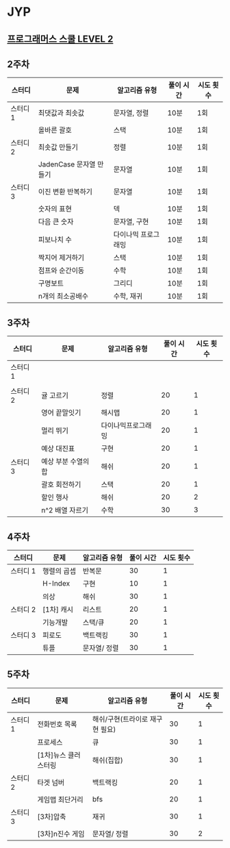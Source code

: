 # JYP
## [프로그래머스 스쿨 LEVEL 2](https://school.programmers.co.kr/learn/challenges?order=acceptance_desc&levels=2&languages=python3%2Cjava)

## 2주차
| 스터디    | 문제                     | 알고리즘 유형           | 풀이 시간 | 시도 횟수 |
|-----------|--------------------------|-------------------------|-----------|-----------|
| 스터디 1  | 최댓값과 최솟값           | 문자열, 정렬            | 10분      | 1회       |
|           | 올바른 괄호               | 스택                    | 10분      | 1회       |
| 스터디 2  | 최솟값 만들기             | 정렬                    | 10분      | 1회       |
|           | JadenCase 문자열 만들기   | 문자열                  | 10분      | 1회       |
| 스터디 3  | 이진 변환 반복하기         | 문자열                  | 10분      | 1회       |
|           | 숫자의 표현               | 덱                      | 10분      | 1회       |
|           | 다음 큰 숫자              | 문자열, 구현            | 10분      | 1회       |
|           | 피보나치 수               | 다이나믹 프로그래밍     | 10분      | 1회       |
|           | 짝지어 제거하기           | 스택                    | 10분      | 1회       |
|           | 점프와 순간이동           | 수학                    | 10분      | 1회       |
|           | 구명보트                 | 그리디                  | 10분      | 1회       |
|           | n개의 최소공배수         | 수학, 재귀              | 10분      | 1회       |

## 3주차
| 스터디    | 문제                     | 알고리즘 유형           | 풀이 시간 | 시도 횟수 |
|-----------|--------------------------|-------------------------|-----------|-----------|
| 스터디 1  |                           |                         |           |           |
|           |                           |                         |           |           |
| 스터디 2  |   귤 고르기                   |   정렬                  |    20       |   1        |
|           |  영어 끝말잇기               |    해시맵              |      20     |       1    |
|           |  멀리 뛰기               |        다이나믹프로그래밍        |   20        |    1    |
|           |  예상 대진표               |      구현                    |      20     |    1      |      
| 스터디  3  |      예상 부분 수열의 합       |      해쉬                   |      20     |    1       |
|          |          괄호 회전하기        |         스택                |     20      |     1      |
|          |           할인 행사        |         해쉬             |       20    |     2      |
|          |          n^2 배열 자르기        |        수학                 |       30    |    3       |

## 4주차
| 스터디    | 문제                     | 알고리즘 유형           | 풀이 시간 | 시도 횟수 |
|-----------|--------------------------|-------------------------|-----------|-----------|
| 스터디 1  |      행렬의 곱셉            |         반복문              |     30      |      1     |
|           |    H-Index             |           구현    |      10     |     1      |
|           |    의상             |           해쉬    |      30     |     1      |
| 스터디 2  |   [1차] 캐시                   |   리스트                  |    20       |   1        |
|           |  기능개발               |    스택/큐              |      20     |       1    |
| 스터디  3  |      피로도       |      백트랙킹                   |      30     |   1        |
|          |          튜플        |         문자열/ 정렬                |     30      |     1      |

## 5주차
| 스터디    | 문제                     | 알고리즘 유형           | 풀이 시간 | 시도 횟수 |
|-----------|--------------------------|-------------------------|-----------|-----------|
| 스터디 1  |      전화번호 목록            |         해쉬/구현(트라이로 재구현 필요)              |     30      |      1     |
|           |    프로세스             |           큐    |      30     |     1      |
|           |    [1차]뉴스 클러스터링             |           해쉬(집합)    |      30     |     1      |
| 스터디 2  |   타겟 넘버                   |   백트랙킹                  |    20       |   1        |
|           |  게임맵 최단거리               |    bfs              |      20     |       1    |
| 스터디  3  |      [3차]압축       |      재귀                   |      30     |   1        | 
|          |          [3차]n진수 게임        |         문자열/ 정렬                |     30      |     2      |

<!-- ## N주차
| 스터디    | 문제                     | 알고리즘 유형           | 풀이 시간 | 시도 횟수 |
|-----------|--------------------------|-------------------------|-----------|-----------|
| 스터디 1  |                           |                         |           |           |
|           |                           |                         |           |           |
| 스터디 2  |                           |                         |           |           |
|           |                           |                         |           |           |
| 스터디 3  |                           |                         |           |           |
|           |                           |                         |           |           | -->

